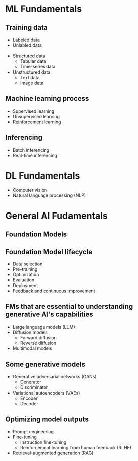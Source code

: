 # ML Fundamentals
## Training data
- Labeled data
- Unlabled data  
 
- Structured data
  - Tabular data
  - Time-series data
- Unstructured data
  - Text data
  - Image data

##  Machine learning process
- Supervised learning
- Unsupervised learning
- Reinforcement learning

##  Inferencing
- Batch inferencing
- Real-time inferencing


# DL Fundamentals
- Computer vision
- Natural language processing (NLP)


# General AI Fudamentals
## Foundation Models
## Foundation Model lifecycle  
- Data selection  
- Pre-training  
- Optimization  
- Evaluation  
- Deployment  
- Feedback and continuous improvement  

## FMs that are essential to understanding generative AI's capabilities  
- Large language models (LLM)  
- Diffusion models  
  - Forward diffusion 
  - Reverse diffusion
- Multimodal models  

## Some generative models  
- Generative adversarial networks (GANs)  
  - Generator
  - Discriminator
- Variational autoencoders (VAEs)  
  - Encoder
  - Decoder

## Optimizing model outputs
- Prompt engineering
- Fine-tuning  
  - Instruction fine-tuning
  - Reinforcement learning from human feedback (RLHF)
- Retrieval-augmented generation (RAG) 